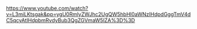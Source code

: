 https://www.youtube.com/watch?v=L3miLKtsgak&pp=ygU0RmlyZWJhc2UgQW5hbHl0aWNzIHdpdGggTmV4dC5qcyAtIHdpbmRvdyBub3QgZGVmaW5lZA%3D%3D
